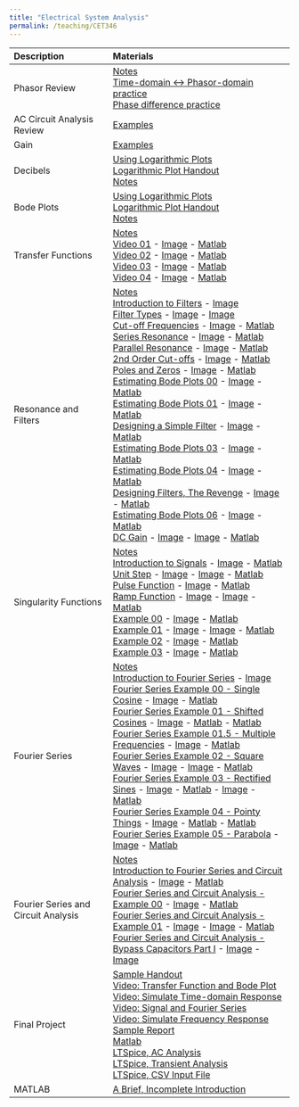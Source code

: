 ```yaml
---
title: "Electrical System Analysis"
permalink: /teaching/CET346
---
```


| Description                       | Materials                                        | 
| :--------------------             | :-----------------------                         |
| Phasor Review       | [Notes](/files/BookPages_Chapter03.pdf)<br>[Time-domain <-> Phasor-domain practice](/files/CET346TimeToPhasor.m)<br>[Phase difference practice](/files/CET346PhaseDifference.m) |
| AC Circuit Analysis Review       | [Examples](/files/BookPages_Chapter04.pdf) |
| Gain       | [Examples](/files/BookPages_Chapter06.pdf) |
| Decibels       | [Using Logarithmic Plots](/files/CET346LogScaleSlides.pdf)<br>[Logarithmic Plot Handout](/files/LogScaleHandout.pdf)<br>[Notes](/files/BookPages_Chapter08.pdf) |
| Bode Plots       | [Using Logarithmic Plots](/files/CET346LogScaleSlides.pdf)<br>[Logarithmic Plot Handout](/files/LogScaleHandout.pdf)<br>[Notes](/files/BookPages_Chapter09.pdf) |
| Transfer Functions       | [Notes](/files/BookPages_Chapter10.pdf) <br> [Video 01](https://youtu.be/8Lx0Ov_kaOY) - [Image](/files/CET346/TF01.png) - [Matlab](/files/CET346/CET346_TF01.m) <br> [Video 02](https://youtu.be/DVmzAq3DHrA) - [Image](/files/CET346/TF02.png) - [Matlab](/files/CET346/CET346_TF02.m) <br> [Video 03](https://youtu.be/725d-KC00Oc) - [Image](/files/CET346/TF03.png) - [Matlab](/files/CET346/CET346_TF03.m) <br> [Video 04](https://youtu.be/ElcsIRa50Mo) - [Image](/files/CET346/TF04.png) - [Matlab](/files/CET346/CET346_TF04.m)|
| Resonance and Filters       | [Notes](/files/BookPages_Chapter11.pdf) <br> [Introduction to Filters](https://youtu.be/0Ef1EeSOTew) - [Image](/files/CET346/Filters00.png) <br> [Filter Types](https://youtu.be/0-0K5I-Jgos) - [Image](/files/CET346/Filters01a.png) - [Image](/files/CET346/Filters01b.png) <br> [Cut-off Frequencies](https://youtu.be/_XIvkeAQh_Y) - [Image](/files/CET346/Filters02.png) - [Matlab](/files/CET346/CET346_Filters02.m) <br> [Series Resonance](https://youtu.be/u_qbVt8GdjM) - [Image](/files/CET346/Resonance03.png) - [Matlab](/files/CET346/CET346_Resonance.m) <br> [Parallel Resonance](https://youtu.be/1336IpqrCcg) - [Image](/files/CET346/Resonance04.png) - [Matlab](/files/CET346/CET346_Resonance02.m) <br> [2nd Order Cut-offs](https://youtu.be/4Y_yuGt76mA) - [Image](/files/CET346/Resonance05.png) - [Matlab](/files/CET346/CET346_Resonance03.m) <br> [Poles and Zeros](https://youtu.be/Lspt8z_azZg) - [Image](/files/CET346/PolesZeros06.png) - [Matlab](/files/CET346/CET346_PolesZeros04.m) <br> [Estimating Bode Plots 00](https://youtu.be/qNzL5ejEETI) - [Image](/files/CET346/Bodes/Bode00.png) - [Matlab](/files/CET346/Bodes/CET346_Bode00.m) <br> [Estimating Bode Plots 01](https://youtu.be/3YQ2tMUJ1xU) - [Image](/files/CET346/Bodes/Bode01.png) - [Matlab](/files/CET346/Bodes/CET346_Bode01.m) <br> [Designing a Simple Filter](https://youtu.be/gO8d_rw2ryA) - [Image](/files/CET346/Bodes/BodeDesign02.png) - [Matlab](/files/CET346/Bodes/CET346_BodeDesign02.m) <br> [Estimating Bode Plots 03](https://youtu.be/GHTjxspHUxs) - [Image](/files/CET346/Bodes/Bode03.png) - [Matlab](/files/CET346/Bodes/CET346_Bode03.m) <br> [Estimating Bode Plots 04](https://youtu.be/DhpriLVdkVk) - [Image](/files/CET346/Bodes/Bode04.png) - [Matlab](/files/CET346/Bodes/CET346_Bode04.m) <br> [Designing Filters, The Revenge](https://youtu.be/HL4WZb3JJrM) - [Image](/files/CET346/Bodes/BodeDesign05.png) - [Matlab](/files/CET346/Bodes/CET346_BodeDesign05.m) <br> [Estimating Bode Plots 06](https://youtu.be/nJnFpHTQtEQ) - [Image](/files/CET346/Bodes/Bode06.png) - [Matlab](/files/CET346/Bodes/CET346_Bode06.m) <br> [DC Gain](https://youtu.be/RPOA7ovUi3E) - [Image](/files/CET346/Bodes/DCGain00a.png) - [Image](/files/CET346/Bodes/DCGain00b.png) - [Matlab](/files/CET346/Bodes/CET346_DCGain.m) |
|  Singularity Functions       | [Notes](/files/BookPages_Chapter12.pdf) <br> [Introduction to Signals](https://youtu.be/bAagflLMDqg) - [Image](/files/CET346/Singularity/CET346_12_IntroToSignals.png) - [Matlab](/files/CET346/Singularity/CET346_SignalIntro.m) <br> [Unit Step](https://youtu.be/wkXf78RdfkE) - [Image](/files/CET346/Singularity/CET346_12_UnitStep00.png) - [Image](/files/CET346/Singularity/CET346_12_UnitStep01.png) - [Matlab](/files/CET346/Singularity/CET346_12_StepFunction.m) <br> [Pulse Function](https://youtu.be/p5YsMfPzcMI) - [Image](/files/CET346/Singularity/CET346_12_Pulse00.png) - [Matlab](/files/CET346/Singularity/CET346_12_PulseFunction.m) <br> [Ramp Function](https://youtu.be/wpJRW3mRgLk) - [Image](/files/CET346/Singularity/CET346_12_Ramp00.png) - [Image](/files/CET346/Singularity/CET346_12_Ramp01.png) - [Matlab](/files/CET346/Singularity/CET346_12_RampFunction.m) <br> [Example 00](https://youtu.be/Kr3qKy_kNXA) - [Image](/files/CET346/Singularity/CET346_Example00.png) - [Matlab](/files/CET346/Singularity/Example00.m) <br> [Example 01](https://youtu.be/Luer_uLY5F0) - [Image](/files/CET346/Singularity/CET346_Example01a.png) - [Image](/files/CET346/Singularity/CET346_Example01b.png) - [Matlab](/files/CET346/Singularity/Example01.m) <br> [Example 02](https://youtu.be/u4YADGfAHf0) - [Image](/files/CET346/Singularity/CET346_Example02.png) - [Matlab](/files/CET346/Singularity/Example02.m) <br> [Example 03](https://youtu.be/BeDAe8Up3UE) - [Image](/files/CET346/Singularity/CET346_Example03.png) - [Matlab](/files/CET346/Singularity/Example03.m) |
|  Fourier Series       | [Notes](/files/BookPages_Chapter13.pdf) <br> [Introduction to Fourier Series](https://youtu.be/_XZ4RMIlmjA) - [Image](/files/CET346/Fourier/CET346_13_IntroToFourier.png) <br> [Fourier Series Example 00 - Single Cosine](https://youtu.be/s34hEQihvGM) - [Image](/files/CET346/Fourier/CET346_13_Example00_SingleCosine.png) - [Matlab](/files/CET346/Fourier/CET346_13_Example00_SingleCosine.m) <br> [Fourier Series Example 01 - Shifted Cosines](https://youtu.be/VOFkT8tuWfI) - [Image](/files/CET346/Fourier/CET346_13_Example01_ShiftedCosine.png) - [Matlab](/files/CET346/Fourier/CET346_13_Example01_SingleSine.m) - [Matlab](/files/CET346/Fourier/CET346_13_Example01_ShiftedCosine.m) <br> [Fourier Series Example 01.5 - Multiple Frequencies](https://youtu.be/0zTA0JPj8bo) - [Image](/files/CET346/Fourier/CET346_13_Example01.5_MultipleFrequencies.png) - [Matlab](/files/CET346/Fourier/CET346_13_Example01_5_MultipleFrequencies.m) <br> [Fourier Series Example 02 - Square Waves](https://youtu.be/Qp-xWAy6llM) - [Image](/files/CET346/Fourier/CET346_13_Example02_SquareWave_a.png) - [Image](/files/CET346/Fourier/CET346_13_Example02_SquareWave_b.png) - [Matlab](/files/CET346/Fourier/CET346_13_Example02_SquareWave.m) <br> [Fourier Series Example 03 - Rectified Sines](https://youtu.be/KsGUOcrDp2Y) - [Image](/files/CET346/Fourier/CET346_13_Example03_HalfWaveRectified.png) - [Matlab](/files/CET346/Fourier/CET346_13_Example03_HalfWaveRectified.m) - [Image](/files/CET346/Fourier/CET346_13_Example03_FullWaveRectified.png) - [Matlab](/files/CET346/Fourier/CET346_13_Example03_FullWaveRectified.m) <br> [Fourier Series Example 04 - Pointy Things](https://youtu.be/pKH3Vn4UG64) - [Image](/files/CET346/Fourier/CET346_13_Example04_PointyThings.png) - [Matlab](/files/CET346/Fourier/CET346_13_Example04_Sawtooth.m) - [Matlab](/files/CET346/Fourier/CET346_13_Example04_Triangle.m) <br> [Fourier Series Example 05 - Parabola](https://youtu.be/-v1VcqcK73w) - [Image](/files/CET346/Fourier/CET346_13_Example05_Parabola.png) - [Matlab](/files/CET346/Fourier/CET346_13_Example05_Parabola.m) |
|  Fourier Series and Circuit Analysis       | [Notes](/files/BookPages_Chapter14.pdf) <br> [Introduction to Fourier Series and Circuit Analysis](https://youtu.be/Dip5340QNwQ) - [Image](/files/CET346/FourierCktAnalysis/CET346_14_IntroFourierCktAnalysis.png) - [Matlab](/files/CET346/FourierCktAnalysis/CET346_14_IntroFourierCktAnalysis.m) <br> [Fourier Series and Circuit Analysis - Example 00](https://youtu.be/wfiWYESh-s0) - [Image](/files/CET346/FourierCktAnalysis/CET346_14_Example00.png) - [Matlab](/files/CET346/FourierCktAnalysis/CET346_14_Example00.m) <br> [Fourier Series and Circuit Analysis - Example 01](https://youtu.be/g4Bj7jUGS9s) - [Image](/files/CET346/FourierCktAnalysis/CET346_14_Example01a.png) - [Image](/files/CET346/FourierCktAnalysis/CET346_14_Example01b.png) - [Matlab](/files/CET346/FourierCktAnalysis/CET346_14_Example01.m) <br> [Fourier Series and Circuit Analysis - Bypass Capacitors Part I](https://youtu.be/U9YW7UIRVLY) - [Image](/files/CET346/FourierCktAnalysis/CET346_14_bypass_00a.png) - [Image](/files/CET346/FourierCktAnalysis/CET346_14_bypass_00b.png) |
|  Final Project       | [Sample Handout](/files/CET346/FinalProject/CET346FinalProjectHandout_Sample.pdf) <br> [Video: Transfer Function and Bode Plot](https://youtu.be/6z2fwAKojt0) <br> [Video: Simulate Time-domain Response](https://youtu.be/zO-3nXEp_eY) <br> [Video: Signal and Fourier Series](https://youtu.be/_ESePOxpA_M) <br> [Video: Simulate Frequency Response](https://youtu.be/NGnSh6_VNiU) <br>  [Sample Report](/files/CET346/FinalProject/CET346FinalProjectReport_Sample.pdf) <br> [Matlab](/files/CET346/FinalProject/CET346FinalProjectMatlab_Sample.m) <br> [LTSpice, AC Analysis](/files/CET346/FinalProject/CET346FinalProject_ACSweep.asc) <br> [LTSpice, Transient Analysis](/files/CET346/FinalProject/CET346FinalProject_PWLInput.asc) <br> [LTSpice, CSV Input File](/files/CET346/FinalProject/input.txt) | 
|  MATLAB       | [A Brief, Incomplete Introduction](/files/BookPages_Chapter02.pdf) | 
